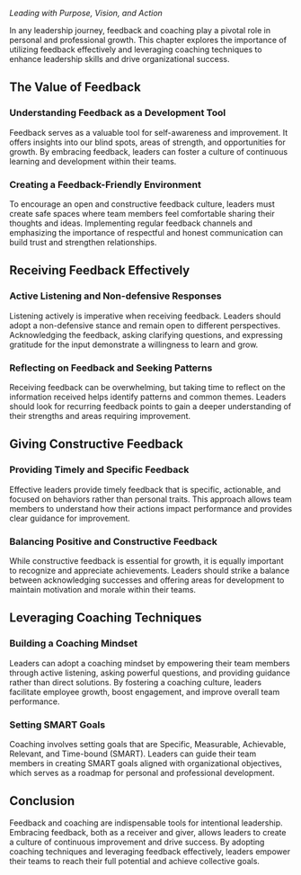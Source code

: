 
*Leading with Purpose, Vision, and Action*

In any leadership journey, feedback and coaching play a pivotal role in personal and professional growth. This chapter explores the importance of utilizing feedback effectively and leveraging coaching techniques to enhance leadership skills and drive organizational success.

The Value of Feedback
---------------------

### Understanding Feedback as a Development Tool

Feedback serves as a valuable tool for self-awareness and improvement. It offers insights into our blind spots, areas of strength, and opportunities for growth. By embracing feedback, leaders can foster a culture of continuous learning and development within their teams.

### Creating a Feedback-Friendly Environment

To encourage an open and constructive feedback culture, leaders must create safe spaces where team members feel comfortable sharing their thoughts and ideas. Implementing regular feedback channels and emphasizing the importance of respectful and honest communication can build trust and strengthen relationships.

Receiving Feedback Effectively
------------------------------

### Active Listening and Non-defensive Responses

Listening actively is imperative when receiving feedback. Leaders should adopt a non-defensive stance and remain open to different perspectives. Acknowledging the feedback, asking clarifying questions, and expressing gratitude for the input demonstrate a willingness to learn and grow.

### Reflecting on Feedback and Seeking Patterns

Receiving feedback can be overwhelming, but taking time to reflect on the information received helps identify patterns and common themes. Leaders should look for recurring feedback points to gain a deeper understanding of their strengths and areas requiring improvement.

Giving Constructive Feedback
----------------------------

### Providing Timely and Specific Feedback

Effective leaders provide timely feedback that is specific, actionable, and focused on behaviors rather than personal traits. This approach allows team members to understand how their actions impact performance and provides clear guidance for improvement.

### Balancing Positive and Constructive Feedback

While constructive feedback is essential for growth, it is equally important to recognize and appreciate achievements. Leaders should strike a balance between acknowledging successes and offering areas for development to maintain motivation and morale within their teams.

Leveraging Coaching Techniques
------------------------------

### Building a Coaching Mindset

Leaders can adopt a coaching mindset by empowering their team members through active listening, asking powerful questions, and providing guidance rather than direct solutions. By fostering a coaching culture, leaders facilitate employee growth, boost engagement, and improve overall team performance.

### Setting SMART Goals

Coaching involves setting goals that are Specific, Measurable, Achievable, Relevant, and Time-bound (SMART). Leaders can guide their team members in creating SMART goals aligned with organizational objectives, which serves as a roadmap for personal and professional development.

Conclusion
----------

Feedback and coaching are indispensable tools for intentional leadership. Embracing feedback, both as a receiver and giver, allows leaders to create a culture of continuous improvement and drive success. By adopting coaching techniques and leveraging feedback effectively, leaders empower their teams to reach their full potential and achieve collective goals.
